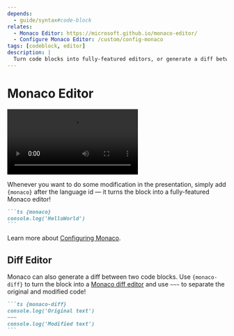 ```yaml
---
depends:
  - guide/syntax#code-block
relates:
  - Monaco Editor: https://microsoft.github.io/monaco-editor/
  - Configure Monaco Editor: /custom/config-monaco
tags: [codeblock, editor]
description: |
  Turn code blocks into fully-featured editors, or generate a diff between two code blocks.
---
```


# Monaco Editor

<video src="https://github.com/nholuongut/slidev/assets/11247099/0c6ce681-80d3-4555-93bf-9288ee533462" controls rounded shadow w-full></video>

Whenever you want to do some modification in the presentation, simply add `{monaco}` after the language id — it turns the block into a fully-featured Monaco editor!

````md
```ts {monaco}
console.log('HelloWorld')
```
````

Learn more about [Configuring Monaco](/custom/config-monaco).

## Diff Editor

Monaco can also generate a diff between two code blocks. Use `{monaco-diff}` to turn the block into a [Monaco diff editor](https://microsoft.github.io/monaco-editor/playground.html?source=v0.36.1#example-creating-the-diffeditor-multi-line-example) and use `~~~` to separate the original and modified code!

````md
```ts {monaco-diff}
console.log('Original text')
~~~
console.log('Modified text')
```
````
